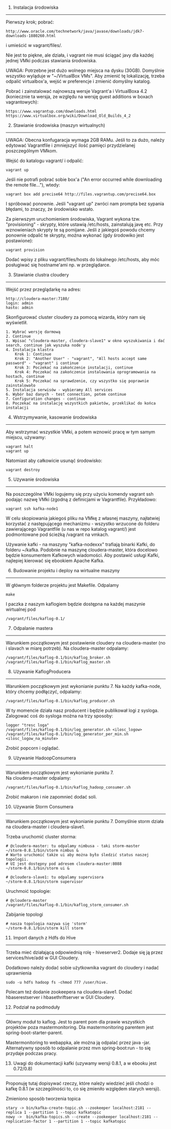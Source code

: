 1. Instalacja środowiska
------------------------
Pierwszy krok; pobrać:

    http://www.oracle.com/technetwork/java/javase/downloads/jdk7-downloads-1880260.html

i umieścić w vagrant/files/.

Nie jest to piękne, ale działa, i vagrant nie musi ściągać javy dla każdej jednej VMki podczas stawiania środowiska.

UWAGA: Potrzebne jest dużo wolnego miejsca na dysku (30GB). Domyślnie wszystko wyląduje w "~/VirtualBox VMs". Aby zmienić tę lokalizację, trzeba odpalić virtualbox'a, wejść w preferencje i zmienić domyślny katalog.

Pobrać i zainstalować najnowszą wersje Vagrant'a i VirtualBoxa 4.2 (koniecznie ta wersja, ze względu na wersję guest additions w boxach vagrantowych):
    
    https://www.vagrantup.com/downloads.html
    https://www.virtualbox.org/wiki/Download_Old_Builds_4_2


2. Stawianie środowiska (maszyn wirtualnych)
--------------------------------------------
UWAGA: Obecna konfugaracja wymaga 2GB RAMu. Jeśli to za dużo, należy edytować Vagrantfile i zmniejszyć ilość pamięci przydzielanej poszczególnym VMkom.

Wejść do katalogu vagrant/ i odpalić:

    vagrant up

Jeśli nie potrafi pobrać sobie box'a ("An error occurred while downloading the remote file..."), wtedy:

    vagrant box add precise64 http://files.vagrantup.com/precise64.box

I spróbować ponownie. Jeśli "vagrant up" zwróci nam prompta bez sypania błędami, to znaczy, że środowisko wstało.

Za pierwszym uruchomieniem środowiska, Vagrant wykona tzw. "provisioning" - skrypty, które ustawią /etc/hosts, zainstalują javę etc. Przy wznowieniach skrypty te są pomijane. Jeśli z jakiegoś powodu chcemy ponownie odpalić te skrypty, można wykonać (gdy środowiko jest postawione):

    vagrant provision

Dodać wpisy z pliku vagrant/files/hosts do lokalnego /etc/hosts, aby móc posługiwać się hostname'ami np. w przeglądarce.


3. Stawianie clustra cloudery
------------------------------------------

Wejść przez przeglądarkę na adres:
    
    http://cloudera-master:7180/
    login: admin
    hasło: admin

Skonfigurować cluster cloudery za pomocą wizarda, który nam się wyświetlił.

    1. Wybrać wersję darmową
    2. Continue
    3. Wpisać "cloudera-master, cloudera-slave1" w okno wyszukiwania i dać search, continue jak wyszuka node'y
    4. Instalacja klastra
        Krok 1: Continue
        Krok 2: "Another User" - "vagrant", "All hosts accept same password" - "vagrant" i continue
        Krok 3: Poczekać na zakończenie instalacji, continue
        Krok 4: Poczekać na zakończenie instalowania oprogramowania na hostach, continue
        Krok 5: Poczekać na sprawdzenie, czy wszystko się poprawnie zainstalowało
    5. Instalacja serwisów - wybieramy All services
    6. Wybór baz danych - test connection, potem continue
    7. Configuration changes - continue
    8. Poczekać na instalację wszystkich pakietów, przeklikać do końca instalacji


4. Wstrzymywanie, kasowanie środowiska
--------------------------------------
Aby wstrzymać wszystkie VMki, a potem wznowić pracę w tym samym miejscu, używamy:

    vagrant halt
    vagrant up

Natomiast aby całkowicie usunąć środowisko:

    vagrant destroy


5. Używanie środowiska
----------------------
Na poszczególne VMki logujemy się przy użyciu komendy vagrant ssh podając nazwę VMki (zgodną z definicjami w Vagrantfile). Przykładowo:

    vagrant ssh kafka-node1

W celu skopiowania jakiegoś pliku na VMkę z własnej maszyny, najłatwiej korzystać z następującego mechanizmu - wszystko wrzucone do folderu zawierającego Vagrantfile (u nas w repo katalog vagrant/) jest podmontowane pod ścieżką /vagrant na vmkach.

Używanie kafki - na maszyny "kafka-nodexxx" trafiają binarki Kafki, do folderu ~/kafka. Podobnie na maszynę cloudera-master, która docelowo będzie konsumentem Kafkowych wiadomości. Aby postawić usługi Kafki, najlepiej kierować się ebookiem Apache Kafka.


6. Budowanie projektu i deploy na wirtualne maszyny
---------------------------------------------------
W głównym folderze projektu jest Makefile. Odpalamy

    make

I paczka z naszym kaflogiem będzie dostępna na każdej maszynie wirtualnej pod 

    /vagrant/files/kaflog-0.1/


7. Odpalanie mastera
--------------------
Warunkiem początkowym jest postawienie cloudery na cloudera-master (no i slavach w miarę potrzeb).
Na cloudera-master odpalamy:

    /vagrant/files/kaflog-0.1/bin/kaflog_broker.sh 
    /vagrant/files/kaflog-0.1/bin/kaflog_master.sh 


8. Używanie KaflogProducera
---------------------------
Warunkiem początkowym jest wykonianie punktu 7. 
Na każdy kafka-node, który chcemy podłączyć, odpalamy:

    /vagrant/files/kaflog-0.1/bin/kaflog_producer.sh 

W ty momencie działa nasz producent i będzie publikował logi z sysloga. Zalogować coś do sysloga można na trzy sposoby:

    logger "tresc loga"
    /vagrant/files/kaflog-0.1/bin/log_generator.sh <ilosc_logow>
    /vagrant/files/kaflog-0.1/bin/log_generator_per_min.sh <ilosc_logow_na_minute>

Zrobić popcorn i oglądać.


9. Używanie HadoopConsumera
---------------------------
Warunkiem początkowym jest wykonianie punktu 7.  
Na cloudera-master odpalamy:

    /vagrant/files/kaflog-0.1/bin/kaflog_hadoop_consumer.sh

Zrobić makaron i nie zapomnieć dodać soli.


10. Używanie Storm Consumera
---------------------------
Warunkiem początkowym jest wykonianie punktu 7. 
Domyślnie storm działa na cloudera-master i cloudera-slave1.

Trzeba uruchomić cluster storma:

    # @cloudera-master: tu odpalamy nimbusa - taki storm-master
    ~/storm-0.8.1/bin/storm nimbus &
    # Warto uruchomić także ui aby można było śledzić status naszej topologii.
    # UI jest dostępny pod adresem cloudera-master:8088
    ~/storm-0.8.1/bin/storm ui &

    # @cloudera-slave1: tu odpalamy supervisora
    ~/storm-0.8.1/bin/storm supervisor    
 

Uruchmoić topologie:

    # @cloudera-master
    /vagrant/files/kaflog-0.1/bin/kaflog_storm_consumer.sh

Zabijanie topologi

    # nasza topologia nazywa się 'storm'
    ~/storm-0.8.1/bin/storm kill storm


11. Import danych z Hdfs do Hive
--------------------------------
Trzeba mieć działającą odpowiednią rolę - hiveserver2. Dodaje się ją przez services/hive/add w GUI Cloudery.

Dodatkowo należy dodać sobie użytkownika vagrant do cloudery i nadać uprawnienia 
    
    sudo -u hdfs hadoop fs -chmod 777 /user/hive.

Polecam też dodanie zookeepera na cloudera-slave1.
Dodać hbaserestserver i hbasethriftserver w GUI Cloudery.


12. Podział na podmoduły
--------------------------------
Główny moduł to kaflog. Jest to parent pom dla prawie wszystkich projektów poza mastermonitoring. Dla mastermonitoring parentem jest spring-boot-starter-parent.

Mastermonitoring to webappka, ale można ją odpalać przez java -jar.
Alternatywny sposób to odpalanie przez mvn spring-boot:run - to się przydaje podczas pracy.


13. Uwagi do dokumentacji kafki (uzywamy wersji 0.8.1, a w ebooku jest 0.72/0.8)
-------------------------------------------------------------------------------
Proponuję tutaj dopisywać rzeczy, które należy wiedzieć jeśli chodzi o kafkę 0.8.1 (w szczególności to, co się zmieniło względem starych wersji).

Zmieniono sposób tworzenia topica

    stary -> bin/kafka-create-topic.sh --zookeeper localhost:2181 --replica 1 --partition 1 --topic kafkatopic
    nowy ->  bin/kafka-topics.sh --create --zookeeper localhost:2181 --replication-factor 1 --partition 1 --topic kafkatopic